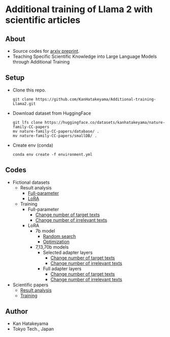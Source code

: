 # Additional training of Llama 2 with scientific articles

## About
- Source codes for [arxiv preprint](https://arxiv.org/abs/2312.03360).
- Teaching Specific Scientific Knowledge into Large Language Models through Additional Training

## Setup
- Clone this repo.
    ~~~
    git clone https://github.com/KanHatakeyama/Additional-training-Llama2.git
    ~~~
- Download dataset from HuggingFace
    ~~~
    git lfs clone https://huggingface.co/datasets/kanhatakeyama/nature-family-CC-papers
    mv nature-family-CC-papers/database/ .
    mv nature-family-CC-papers/smallDB/ .
    ~~~
- Create env (conda)
    ~~~
    conda env create -f environment.yml
    ~~~

## Codes
- Fictional datasets
    - Result analysis
        - [Full-parameter](bayes/1026anal_zero.ipynb)
        - [LoRA](bayes/1023anal.ipynb)
    - Training
        - Full-parameter
            - [Change number of target texts](bayes/1027ds_change_n_lit.py)
            - [Change number of irrelevant texts](bayes/1026ds_change_SN.py)
        - LoRA
            - 7b model
                - [Random search](bayes/1025random16.py)
                - [Optimization](bayes/1025optuna16.py)
            - 7,13,70b models
                - Selected adapter layers
                    - [Change number of target texts](bayes/1027_2comp_models_n_lit.py)
                    - [Change number of irrelevant texts](bayes/1027_3comp_models_n_irr.py)
                - Full adapter layers
                    - [Change number of target texts](bayes/1027_2comp_models_n_lit_full.py)
                    - [Change number of irrelevant texts](bayes/1027_3comp_models_n_irr_full.py)
- Scientific papers
    - [Result analysis](bayes/1111anal_optuna.ipynb)
    - [Training](bayes/1113optuna.py)
## Author
- Kan Hatakeyama
- Tokyo Tech., Japan
